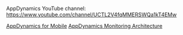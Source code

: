 

AppDynamics YouTube channel:
https://www.youtube.com/channel/UCTL2V4fqMMERSWQa1kT4EMw


<a target="_blank" href="https://www.youtube.com/watch?v=gfCeGqEUnNQ">
AppDynamics for Mobile</a>

<a target="_blank" href="https://www.youtube.com/watch?v=bdom54w8_tw">
AppDynamics Monitoring Architecture</a>

